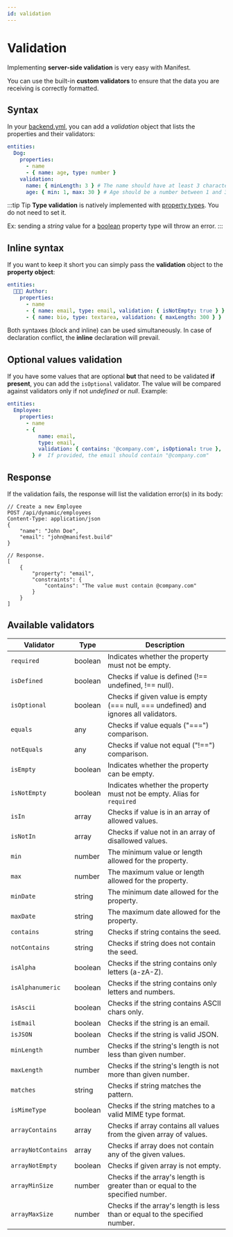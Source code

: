 ```yaml
---
id: validation
---
```


# Validation

Implementing **server-side validation** is very easy with Manifest.

You can use the built-in **custom validators** to ensure that the data you are receiving is correctly formatted.

## Syntax

In your [backend.yml](./manifest-file), you can add a _validation_ object that lists the properties and their validators:

```yaml
entities:
  Dog:
    properties:
      - name
      - { name: age, type: number }
    validation:
      name: { minLength: 3 } # The name should have at least 3 characters.
      age: { min: 1, max: 30 } # Age should be a number between 1 and 30.
```

:::tip Tip
**Type validation** is natively implemented with [property types](./properties.md#property-types). You do not need to set it.

Ex: sending a _string_ value for a [boolean](./properties.md#boolean) property type will throw an error.
:::

## Inline syntax

If you want to keep it short you can simply pass the **validation** object to the **property object**:

```yaml
entities:
  🧑🏽‍🦱 Author:
    properties:
      - name
      - { name: email, type: email, validation: { isNotEmpty: true } }
      - { name: bio, type: textarea, validation: { maxLength: 300 } }
```

Both syntaxes (block and inline) can be used simultaneously. In case of declaration conflict, the **inline** declaration will prevail.

## Optional values validation

If you have some values that are optional **but** that need to be validated **if present**, you can add the `isOptional` validator. The value will be compared against validators only if not _undefined_ or _null_. Example:

```yaml
entities:
  Employee:
    properties:
      - name
      - {
          name: email,
          type: email,
          validation: { contains: '@company.com', isOptional: true },
        } #  If provided, the email should contain "@company.com"
```

## Response

If the validation fails, the response will list the validation error(s) in its body:

```http
// Create a new Employee
POST /api/dynamic/employees
Content-Type: application/json
{
    "name": "John Doe",
    "email": "john@manifest.build"
}

// Response.
[
    {
        "property": "email",
        "constraints": {
            "contains": "The value must contain @company.com"
        }
    }
]
```

## Available validators

| Validator          | Type    | Description                                                                          |
| ------------------ | ------- | ------------------------------------------------------------------------------------ |
| `required`         | boolean | Indicates whether the property must not be empty.                                    |
| `isDefined`        | boolean | Checks if value is defined (!== undefined, !== null).                                |
| `isOptional`       | boolean | Checks if given value is empty (=== null, === undefined) and ignores all validators. |
| `equals`           | any     | Checks if value equals ("===") comparison.                                           |
| `notEquals`        | any     | Checks if value not equal ("!==") comparison.                                        |
| `isEmpty`          | boolean | Indicates whether the property can be empty.                                         |
| `isNotEmpty`       | boolean | Indicates whether the property must not be empty. Alias for `required`               |
| `isIn`             | array   | Checks if value is in an array of allowed values.                                    |
| `isNotIn`          | array   | Checks if value not in an array of disallowed values.                                |
| `min`              | number  | The minimum value or length allowed for the property.                                |
| `max`              | number  | The maximum value or length allowed for the property.                                |
| `minDate`          | string  | The minimum date allowed for the property.                                           |
| `maxDate`          | string  | The maximum date allowed for the property.                                           |
| `contains`         | string  | Checks if string contains the seed.                                                  |
| `notContains`      | string  | Checks if string does not contain the seed.                                          |
| `isAlpha`          | boolean | Checks if the string contains only letters (a-zA-Z).                                 |
| `isAlphanumeric`   | boolean | Checks if the string contains only letters and numbers.                              |
| `isAscii`          | boolean | Checks if the string contains ASCII chars only.                                      |
| `isEmail`          | boolean | Checks if the string is an email.                                                    |
| `isJSON`           | boolean | Checks if the string is valid JSON.                                                  |
| `minLength`        | number  | Checks if the string's length is not less than given number.                         |
| `maxLength`        | number  | Checks if the string's length is not more than given number.                         |
| `matches`          | string  | Checks if string matches the pattern.                                                |
| `isMimeType`       | boolean | Checks if the string matches to a valid MIME type format.                            |
| `arrayContains`    | array   | Checks if array contains all values from the given array of values.                  |
| `arrayNotContains` | array   | Checks if array does not contain any of the given values.                            |
| `arrayNotEmpty`    | boolean | Checks if given array is not empty.                                                  |
| `arrayMinSize`     | number  | Checks if the array's length is greater than or equal to the specified number.       |
| `arrayMaxSize`     | number  | Checks if the array's length is less than or equal to the specified number.          |
